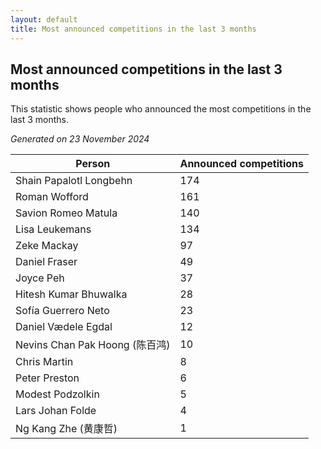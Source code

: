 ```yaml
---
layout: default
title: Most announced competitions in the last 3 months
---
```

## Most announced competitions in the last 3 months
This statistic shows people who announced the most competitions in the last 3 months.

*Generated on 23 November 2024*

| Person | Announced competitions |
| --- | --- |
| Shain Papalotl Longbehn | 174 |
| Roman Wofford | 161 |
| Savion Romeo Matula | 140 |
| Lisa Leukemans | 134 |
| Zeke Mackay | 97 |
| Daniel Fraser | 49 |
| Joyce Peh | 37 |
| Hitesh Kumar Bhuwalka | 28 |
| Sofía Guerrero Neto | 23 |
| Daniel Vædele Egdal | 12 |
| Nevins Chan Pak Hoong (陈百鸿) | 10 |
| Chris Martin | 8 |
| Peter Preston | 6 |
| Modest Podzolkin | 5 |
| Lars Johan Folde | 4 |
| Ng Kang Zhe (黄康哲) | 1 |
